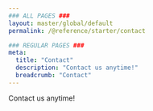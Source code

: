 ```yaml
---
### ALL PAGES ###
layout: master/global/default
permalink: /@reference/starter/contact

### REGULAR PAGES ###
meta:
  title: "Contact"
  description: "Contact us anytime!"
  breadcrumb: "Contact"
---
```

Contact us anytime!
